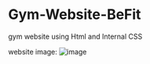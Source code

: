 # Gym-Website-BeFit
gym website using Html and Internal CSS

website image:
![image](https://user-images.githubusercontent.com/81376452/112725682-8579dd80-8f3f-11eb-8c03-8b543c28e5a6.png)


